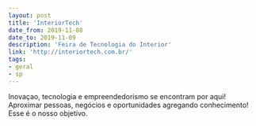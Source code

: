 ```yaml
---
layout: post
title: 'InteriorTech'
date_from: 2019-11-08
date_to: 2019-11-09
description: 'Feira de Tecnologia do Interior'
link: 'http://interiortech.com.br/'
tags:
- geral
- sp
---
```


Inovaçao, tecnologia e empreendedorismo se encontram por aqui! Aproximar pessoas, negócios e oportunidades agregando conhecimento! Esse é o nosso objetivo.